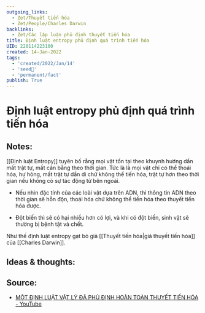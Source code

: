 ```yaml
---
outgoing_links:
  - Zet/Thuyết tiến hóa
  - Zet/People/Charles Darwin
backlinks:
  - Zet/Các lập luận phủ định thuyết tiến hóa
title: Định luật entropy phủ định quá trình tiến hóa
UID: 220114223100
created: 14-Jan-2022
tags:
  - 'created/2022/Jan/14'
  - 'seed🥜'
  - 'permanent/fact'
publish: True
---
```

# Định luật entropy phủ định quá trình tiến hóa

## Notes:
[[Định luật Entropy]] tuyên bố rằng mọi vật tồn tại theo khuynh hướng dần mất trật tự, mất cân bằng theo thời gian. Tức là là mọi vật chỉ có thể thoái hóa, hư hỏng, mất trật tự dần di chứ không thể tiến hóa, trật tự hơn theo thời gian nếu không có sự tác động từ bên ngoài. 

- Nếu nhìn đặc tính của các loài vật dựa trên ADN, thì thông tin ADN theo thời gian sẽ hỗn độn, thoái hóa chứ không thể tiến hóa theo thuyết tiến hóa được.

- Đột biến thì sẽ có hại nhiều hơn có lợi, và khi có đột biến, sinh vật sẽ thường bị bệnh tật và chết.

Như thế định luật entropy gạt bỏ giả [[Thuyết tiến hóa|giả thuyết tiến hóa]] của [[Charles Darwin]].

## Ideas & thoughts:

## Source:
- [MỘT ĐỊNH LUẬT VẬT LÝ ĐÃ PHỦ ĐỊNH HOÀN TOÀN THUYẾT TIẾN HÓA - YouTube](https://www.youtube.com/watch?v=gTfflUngBZA)

